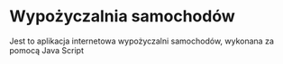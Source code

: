 # Wypożyczalnia samochodów
Jest to aplikacja internetowa wypożyczalni samochodów, wykonana za pomocą Java Script
